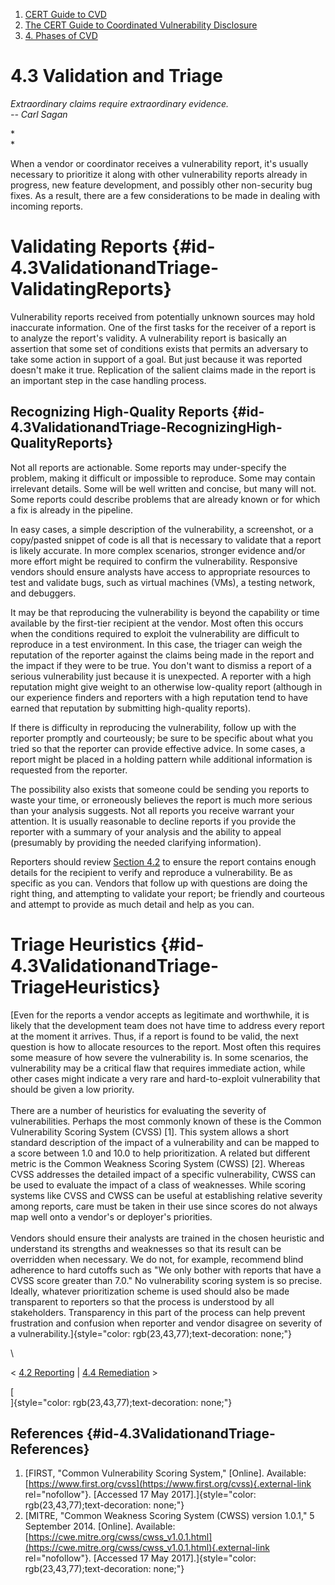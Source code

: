 



1.  [CERT Guide to CVD](index.html)
2.  [The CERT Guide to Coordinated Vulnerability
    Disclosure](The-CERT-Guide-to-Coordinated-Vulnerability-Disclosure_47677443.html)
3.  [4. Phases of CVD](4.-Phases-of-CVD_47677466.html)


# 4.3 Validation and Triage 








*Extraordinary claims require extraordinary evidence.*\
*-- Carl Sagan*

*\
*

When a vendor or coordinator receives a vulnerability report, it\'s
usually necessary to prioritize it along with other vulnerability
reports already in progress, new feature development, and possibly other
non-security bug fixes. As a result, there are a few considerations to
be made in dealing with incoming reports.

# Validating Reports {#id-4.3ValidationandTriage-ValidatingReports}

Vulnerability reports received from potentially unknown sources may hold
inaccurate information. One of the first tasks for the receiver of a
report is to analyze the report\'s validity. A vulnerability report is
basically an assertion that some set of conditions exists that permits
an adversary to take some action in support of a goal. But just because
it was reported doesn\'t make it true. Replication of the salient claims
made in the report is an important step in the case handling process.

## Recognizing High-Quality Reports {#id-4.3ValidationandTriage-RecognizingHigh-QualityReports}

Not all reports are actionable. Some reports may under-specify the
problem, making it difficult or impossible to reproduce. Some may
contain irrelevant details. Some will be well written and concise, but
many will not. Some reports could describe problems that are already
known or for which a fix is already in the pipeline.

In easy cases, a simple description of the vulnerability, a screenshot,
or a copy/pasted snippet of code is all that is necessary to validate
that a report is likely accurate. In more complex scenarios, stronger
evidence and/or more effort might be required to confirm the
vulnerability. Responsive vendors should ensure analysts have access to
appropriate resources to test and validate bugs, such as virtual
machines (VMs), a testing network, and debuggers.

It may be that reproducing the vulnerability is beyond the capability or
time available by the first-tier recipient at the vendor. Most often
this occurs when the conditions required to exploit the vulnerability
are difficult to reproduce in a test environment. In this case, the
triager can weigh the reputation of the reporter against the claims
being made in the report and the impact if they were to be true. You
don\'t want to dismiss a report of a serious vulnerability just because
it is unexpected. A reporter with a high reputation might give weight to
an otherwise low-quality report (although in our experience finders and
reporters with a high reputation tend to have earned that reputation by
submitting high-quality reports). 

If there is difficulty in reproducing the vulnerability, follow up with
the reporter promptly and courteously; be sure to be specific about what
you tried so that the reporter can provide effective advice. In some
cases, a report might be placed in a holding pattern while additional
information is requested from the reporter.

The possibility also exists that someone could be sending you reports to
waste your time, or erroneously believes the report is much more serious
than your analysis suggests. Not all reports you receive warrant your
attention. It is usually reasonable to decline reports if you provide
the reporter with a summary of your analysis and the ability to appeal
(presumably by providing the needed clarifying information).

Reporters should review [Section 4.2](4.2-Reporting_47677468.html) to
ensure the report contains enough details for the recipient to verify
and reproduce a vulnerability. Be as specific as you can. Vendors that
follow up with questions are doing the right thing, and attempting to
validate your report; be friendly and courteous and attempt to provide
as much detail and help as you can.

# Triage Heuristics {#id-4.3ValidationandTriage-TriageHeuristics}

[Even for the reports a vendor accepts as legitimate and worthwhile, it
is likely that the development team does not have time to address every
report at the moment it arrives. Thus, if a report is found to be valid,
the next question is how to allocate resources to the report. Most often
this requires some measure of how severe the vulnerability is. In some
scenarios, the vulnerability may be a critical flaw that requires
immediate action, while other cases might indicate a very rare and
hard-to-exploit vulnerability that should be given a low priority.\
\
There are a number of heuristics for evaluating the severity of
vulnerabilities. Perhaps the most commonly known of these is the Common
Vulnerability Scoring System (CVSS) \[1\]. This system allows a short
standard description of the impact of a vulnerability and can be mapped
to a score between 1.0 and 10.0 to help prioritization. A related but
different metric is the Common Weakness Scoring System (CWSS) \[2\].
Whereas CVSS addresses the detailed impact of a specific vulnerability,
CWSS can be used to evaluate the impact of a class of weaknesses. While
scoring systems like CVSS and CWSS can be useful at establishing
relative severity among reports, care must be taken in their use since
scores do not always map well onto a vendor\'s or deployer\'s
priorities.\
\
Vendors should ensure their analysts are trained in the chosen heuristic
and understand its strengths and weaknesses so that its result can be
overridden when necessary. We do not, for example, recommend blind
adherence to hard cutoffs such as \"We only bother with reports that
have a CVSS score greater than 7.0.\" No vulnerability scoring system is
so precise. Ideally, whatever prioritization scheme is used should also
be made transparent to reporters so that the process is understood by
all stakeholders. Transparency in this part of the process can help
prevent frustration and confusion when reporter and vendor disagree on
severity of a
vulnerability.]{style="color: rgb(23,43,77);text-decoration: none;"}

\



\< [4.2 Reporting](4.2-Reporting_47677468.html) \| [4.4
Remediation](4.4-Remediation_47677470.html) \>



[\
]{style="color: rgb(23,43,77);text-decoration: none;"}

## References {#id-4.3ValidationandTriage-References}

1.  [FIRST, \"Common Vulnerability Scoring System,\" \[Online\].
    Available:
    [https://www.first.org/cvss](https://www.first.org/cvss){.external-link
    rel="nofollow"}. \[Accessed 17 May
    2017\].]{style="color: rgb(23,43,77);text-decoration: none;"}
2.  [MITRE, \"Common Weakness Scoring System (CWSS) version 1.0.1,\" 5
    September 2014. \[Online\]. Available:
    [https://cwe.mitre.org/cwss/cwss_v1.0.1.html](https://cwe.mitre.org/cwss/cwss_v1.0.1.html){.external-link
    rel="nofollow"}. \[Accessed 17 May
    2017\].]{style="color: rgb(23,43,77);text-decoration: none;"}












